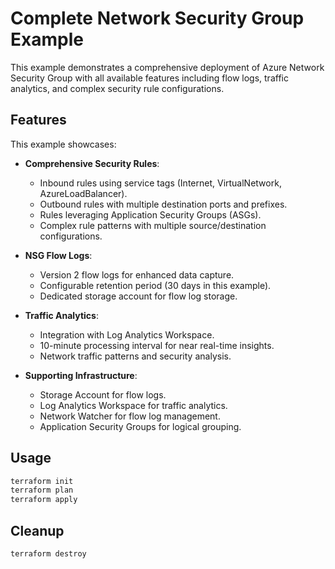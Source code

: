 # Complete Network Security Group Example

This example demonstrates a comprehensive deployment of Azure Network Security Group with all available features including flow logs, traffic analytics, and complex security rule configurations.

## Features

This example showcases:

- **Comprehensive Security Rules**:
  - Inbound rules using service tags (Internet, VirtualNetwork, AzureLoadBalancer).
  - Outbound rules with multiple destination ports and prefixes.
  - Rules leveraging Application Security Groups (ASGs).
  - Complex rule patterns with multiple source/destination configurations.

- **NSG Flow Logs**:
  - Version 2 flow logs for enhanced data capture.
  - Configurable retention period (30 days in this example).
  - Dedicated storage account for flow log storage.

- **Traffic Analytics**:
  - Integration with Log Analytics Workspace.
  - 10-minute processing interval for near real-time insights.
  - Network traffic patterns and security analysis.

- **Supporting Infrastructure**:
  - Storage Account for flow logs.
  - Log Analytics Workspace for traffic analytics.
  - Network Watcher for flow log management.
  - Application Security Groups for logical grouping.

## Usage

```bash
terraform init
terraform plan
terraform apply
```

## Cleanup

```bash
terraform destroy
```

<!-- BEGIN_TF_DOCS -->
<!-- This section will be populated by terraform-docs if configured -->
<!-- END_TF_DOCS -->